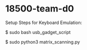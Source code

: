 # 18500-team-d0


Setup Steps for Keyboard Emulation:

$ sudo bash usb_gadget_script

$ sudo python3 matrix_scanning.py
